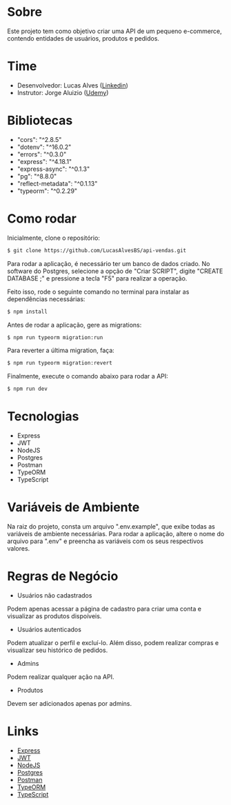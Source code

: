 # Sobre

Este projeto tem como objetivo criar uma API de um pequeno e-commerce, contendo entidades de usuários, produtos e pedidos.

# Time

- Desenvolvedor: Lucas Alves ([Linkedin](https://www.linkedin.com/in/lucas-alves-090524225/))
- Instrutor: Jorge Aluizio ([Udemy](https://www.udemy.com/course/api-restful-de-vendas/))

# Bibliotecas

- "cors": "^2.8.5"
- "dotenv": "^16.0.2"
- "errors": "^0.3.0"
- "express": "^4.18.1"
- "express-async": "^0.1.3"
- "pg": "^8.8.0"
- "reflect-metadata": "^0.1.13"
- "typeorm": "^0.2.29"

# Como rodar

Inicialmente, clone o repositório:

```bash
$ git clone https://github.com/LucasAlvesBS/api-vendas.git
```

Para rodar a aplicação, é necessário ter um banco de dados criado. No software do Postgres, selecione a opção
de "Criar SCRIPT", digite "CREATE DATABASE <nome-do-banco-de-dados>;" e pressione a tecla "F5" para realizar
a operação.

Feito isso, rode o seguinte comando no terminal para instalar as dependências necessárias:

```bash
$ npm install
```

Antes de rodar a aplicação, gere as migrations:

```bash
$ npm run typeorm migration:run
```

Para reverter a última migration, faça:

```bash
$ npm run typeorm migration:revert
```

Finalmente, execute o comando abaixo para rodar a API:

```bash
$ npm run dev
```

# Tecnologias

- Express
- JWT
- NodeJS
- Postgres
- Postman
- TypeORM
- TypeScript

# Variáveis de Ambiente

Na raiz do projeto, consta um arquivo ".env.example", que exibe todas as variáveis de ambiente necessárias. Para rodar a aplicação, altere o nome do arquivo para ".env" e preencha as variáveis com os seus respectivos valores.

# Regras de Negócio

- Usuários não cadastrados

Podem apenas acessar a página de cadastro para criar uma conta e visualizar as produtos dispoíveis.

- Usuários autenticados

Podem atualizar o perfil e excluí-lo. Além disso, podem realizar compras e visualizar seu histórico de pedidos.

- Admins

Podem realizar qualquer ação na API.

- Produtos

Devem ser adicionados apenas por admins.

# Links

- [Express](https://expressjs.com/pt-br/)
- [JWT](https://jwt.io/)
- [NodeJS](https://nodejs.org/en/docs/)
- [Postgres](https://www.postgresql.org/docs/)
- [Postman](https://www.postman.com/)
- [TypeORM](https://typeorm.io/)
- [TypeScript](https://www.typescriptlang.org/docs/)
